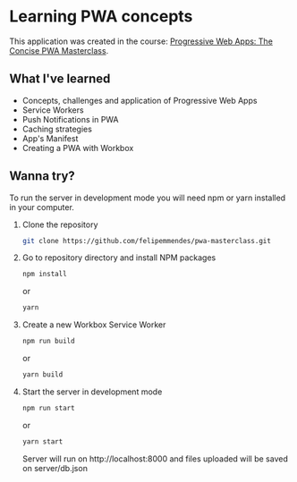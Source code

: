 # Learning PWA concepts
This application was created in the course: [Progressive Web Apps: The Concise PWA Masterclass](https://www.udemy.com/course/progressive-web-apps/).

## What I've learned

* Concepts, challenges and application of Progressive Web Apps
* Service Workers
* Push Notifications in PWA
* Caching strategies
* App's Manifest
* Creating a PWA with Workbox

## Wanna try?

To run the server in development mode you will need npm or yarn installed in your computer.

1. Clone the repository
   ```sh
   git clone https://github.com/felipemmendes/pwa-masterclass.git
   ```
2. Go to repository directory and install NPM packages

   ```sh
   npm install
   ```

   or

   ```sh
   yarn
   ```

3. Create a new Workbox Service Worker

   ```sh
   npm run build
   ```

   or

   ```sh
   yarn build
   ```

4. Start the server in development mode

   ```sh
   npm run start
   ```

   or

   ```sh
   yarn start
   ```

   Server will run on http://localhost:8000 and files uploaded will be saved on server/db.json
